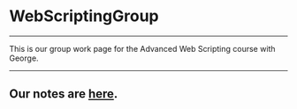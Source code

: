 # WebScriptingGroup

---

This is our group work page for the Advanced Web Scripting course with George.

---

## Our notes are [here](./notes/notes-main).
